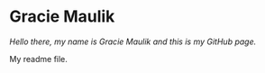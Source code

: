 # Gracie Maulik

_Hello there, my name is Gracie Maulik and this is my GitHub page._

My readme file.
